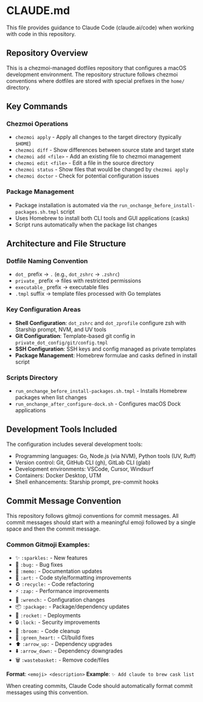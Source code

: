 # CLAUDE.md

This file provides guidance to Claude Code (claude.ai/code) when working with code in this repository.

## Repository Overview

This is a chezmoi-managed dotfiles repository that configures a macOS development environment. The repository structure follows chezmoi conventions where dotfiles are stored with special prefixes in the `home/` directory.

## Key Commands

### Chezmoi Operations
- `chezmoi apply` - Apply all changes to the target directory (typically `$HOME`)
- `chezmoi diff` - Show differences between source state and target state
- `chezmoi add <file>` - Add an existing file to chezmoi management
- `chezmoi edit <file>` - Edit a file in the source directory
- `chezmoi status` - Show files that would be changed by `chezmoi apply`
- `chezmoi doctor` - Check for potential configuration issues

### Package Management
- Package installation is automated via the `run_onchange_before_install-packages.sh.tmpl` script
- Uses Homebrew to install both CLI tools and GUI applications (casks)
- Script runs automatically when the package list changes

## Architecture and File Structure

### Dotfile Naming Convention
- `dot_` prefix → `.` (e.g., `dot_zshrc` → `.zshrc`)
- `private_` prefix → files with restricted permissions
- `executable_` prefix → executable files
- `.tmpl` suffix → template files processed with Go templates

### Key Configuration Areas
- **Shell Configuration**: `dot_zshrc` and `dot_zprofile` configure zsh with Starship prompt, NVM, and UV tools
- **Git Configuration**: Template-based git config in `private_dot_config/git/config.tmpl`
- **SSH Configuration**: SSH keys and config managed as private templates
- **Package Management**: Homebrew formulae and casks defined in install script

### Scripts Directory
- `run_onchange_before_install-packages.sh.tmpl` - Installs Homebrew packages when list changes
- `run_onchange_after_configure-dock.sh` - Configures macOS Dock applications

## Development Tools Included
The configuration includes several development tools:
- Programming languages: Go, Node.js (via NVM), Python tools (UV, Ruff)
- Version control: Git, GitHub CLI (gh), GitLab CLI (glab)
- Development environments: VSCode, Cursor, Windsurf
- Containers: Docker Desktop, UTM
- Shell enhancements: Starship prompt, pre-commit hooks

## Commit Message Convention

This repository follows gitmoji conventions for commit messages. All commit messages should start with a meaningful emoji followed by a single space and then the commit message.

### Common Gitmoji Examples:
- ✨ `:sparkles:` - New features
- 🐛 `:bug:` - Bug fixes
- 📝 `:memo:` - Documentation updates
- 🎨 `:art:` - Code style/formatting improvements
- ♻️ `:recycle:` - Code refactoring
- ⚡ `:zap:` - Performance improvements
- 🔧 `:wrench:` - Configuration changes
- 📦 `:package:` - Package/dependency updates
- 🚀 `:rocket:` - Deployments
- 🔒 `:lock:` - Security improvements
- 🧹 `:broom:` - Code cleanup
- 💚 `:green_heart:` - CI/build fixes
- ⬆️ `:arrow_up:` - Dependency upgrades
- ⬇️ `:arrow_down:` - Dependency downgrades
- 🗑️ `:wastebasket:` - Remove code/files

**Format**: `<emoji> <description>`
**Example**: `✨ Add claude to brew cask list`

When creating commits, Claude Code should automatically format commit messages using this convention.
